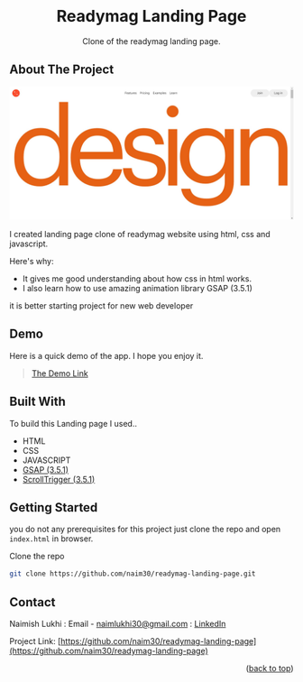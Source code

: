 <div id="top"></div>

<br />
<div align="center">
  <h1 align="center">Readymag Landing Page</h1>

  <p align="center">
    Clone of the readymag landing page.
  </p>
</div>

## About The Project

![Landing page Screenshot](public/hero-section.jpg)

I created landing page clone of readymag website using html, css and javascript.

Here's why:

- It gives me good understanding about how css in html works.
- I also learn how to use amazing animation library GSAP (3.5.1)

it is better starting project for new web developer

## Demo

Here is a quick demo of the app. I hope you enjoy it.

> [The Demo Link](https://naim30.github.io/readymag-landing-page/)

## Built With

To build this Landing page I used..

- HTML
- CSS
- JAVASCRIPT
- [GSAP (3.5.1)](https://greensock.com/gsap/)
- [ScrollTrigger (3.5.1)](https://greensock.com/scrolltrigger/)

## Getting Started

you do not any prerequisites for this project just clone the repo and open `index.html` in browser.

Clone the repo

```sh
git clone https://github.com/naim30/readymag-landing-page.git
```

## Contact

Naimish Lukhi :
Email - naimlukhi30@gmail.com :
[LinkedIn](https://www.linkedin.com/in/naimish-lukhi-a2b14a1b9)

Project Link: [https://github.com/naim30/readymag-landing-page](https://github.com/naim30/readymag-landing-page)

<p align="right">(<a href="#top">back to top</a>)</p>
